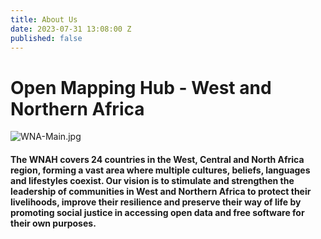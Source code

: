 ```yaml
---
title: About Us
date: 2023-07-31 13:08:00 Z
published: false
---
```


# Open Mapping Hub - West and Northern Africa

![WNA-Main.jpg](/uploads/WNA-Main.jpg)

#### The WNAH covers 24 countries in the West, Central and North Africa region, forming a vast area where multiple cultures, beliefs, languages and lifestyles coexist. Our vision is to stimulate and strengthen the leadership of communities in West and Northern Africa to protect their livelihoods, improve their resilience and preserve their way of life by promoting social justice in accessing open data and free software for their own purposes.